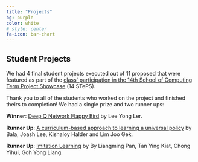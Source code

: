 ```yaml
---
title: "Projects"
bg: purple
color: white
# style: center
fa-icon: bar-chart
---
```


## Student Projects

We had 4 final student projects executed out of 11 proposed that were featured as part of the <A HREF="http://isteps.comp.nus.edu.sg/event/14th-steps/module/CS6101">class' participation in the 14th School of Computing Term Project Showcase</A> (14 STePS).

Thank you to all of the students who worked on the project and finished theirs to completion!  We had a single prize and two runner ups:

<strong>Winner</strong>: <A HREF="http://isteps.comp.nus.edu.sg/event/14th-steps/module/CS6101/project/7">Deep Q Network Flappy Bird</a> by Lee Yong Ler.

<strong>Runner Up</strong>: <A HREF="http://isteps.comp.nus.edu.sg/event/14th-steps/module/CS6101/project/2">A curriculum-based approach to learning a universal policy</A> by Bala,  Joash Lee, Kishaloy Halder and Lim Joo Gek.

<strong>Runner Up</strong>: <A HREF="http://isteps.comp.nus.edu.sg/event/14th-steps/module/CS6101/project/8">Imitation Learning</A> by By Liangming Pan, Tan Ying Kiat, Chong Yihui, Goh Yong Liang.

